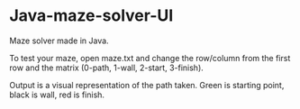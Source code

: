 # Java-maze-solver-UI
Maze solver made in Java. 

To test your maze, open maze.txt and change the row/column from the first row and the matrix (0-path, 1-wall, 2-start, 3-finish).

Output is a visual representation of the path taken. Green is starting point, black is wall, red is finish.

